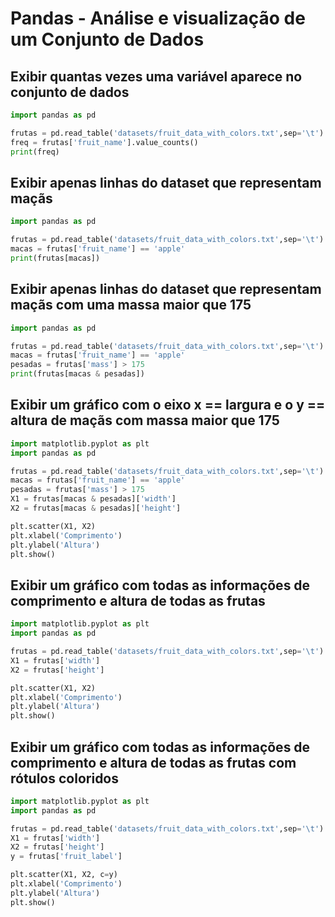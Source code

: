 # Pandas - Análise e visualização de um Conjunto de Dados

## Exibir quantas vezes uma variável aparece no conjunto de dados

~~~python
import pandas as pd

frutas = pd.read_table('datasets/fruit_data_with_colors.txt',sep='\t')
freq = frutas['fruit_name'].value_counts()
print(freq)
~~~

## Exibir apenas linhas do dataset que representam maçãs

~~~python
import pandas as pd

frutas = pd.read_table('datasets/fruit_data_with_colors.txt',sep='\t')
macas = frutas['fruit_name'] == 'apple'
print(frutas[macas])
~~~

## Exibir apenas linhas do dataset que representam maçãs com uma massa maior que 175

~~~python
import pandas as pd

frutas = pd.read_table('datasets/fruit_data_with_colors.txt',sep='\t')
macas = frutas['fruit_name'] == 'apple'
pesadas = frutas['mass'] > 175
print(frutas[macas & pesadas])
~~~

## Exibir um gráfico com o eixo x == largura e o y == altura de maçãs com massa maior que 175

~~~python
import matplotlib.pyplot as plt
import pandas as pd

frutas = pd.read_table('datasets/fruit_data_with_colors.txt',sep='\t')
macas = frutas['fruit_name'] == 'apple'
pesadas = frutas['mass'] > 175
X1 = frutas[macas & pesadas]['width']
X2 = frutas[macas & pesadas]['height']

plt.scatter(X1, X2)
plt.xlabel('Comprimento')
plt.ylabel('Altura')
plt.show()
~~~

## Exibir um gráfico com todas as informações de comprimento e altura de todas as frutas

~~~python
import matplotlib.pyplot as plt
import pandas as pd

frutas = pd.read_table('datasets/fruit_data_with_colors.txt',sep='\t')
X1 = frutas['width']
X2 = frutas['height']

plt.scatter(X1, X2)
plt.xlabel('Comprimento')
plt.ylabel('Altura')
plt.show()
~~~

## Exibir um gráfico com todas as informações de comprimento e altura de todas as frutas com rótulos coloridos

~~~python
import matplotlib.pyplot as plt
import pandas as pd

frutas = pd.read_table('datasets/fruit_data_with_colors.txt',sep='\t')
X1 = frutas['width']
X2 = frutas['height']
y = frutas['fruit_label']

plt.scatter(X1, X2, c=y)
plt.xlabel('Comprimento')
plt.ylabel('Altura')
plt.show()
~~~